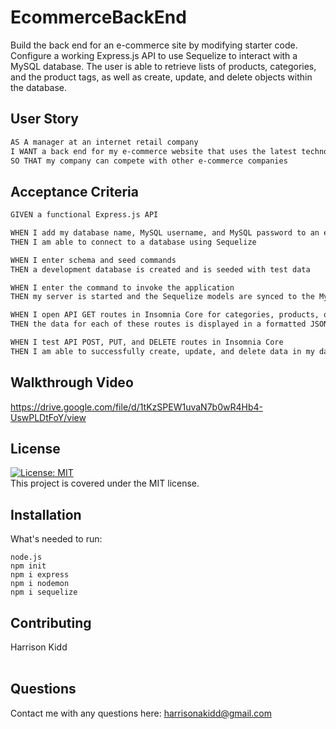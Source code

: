 # EcommerceBackEnd
Build the back end for an e-commerce site by modifying starter code. Configure a working Express.js API to use Sequelize to interact with a MySQL database.  The user is able to retrieve lists of products, categories, and the product tags, as well as create, update, and delete objects within the database.

## User Story

```md
AS A manager at an internet retail company
I WANT a back end for my e-commerce website that uses the latest technologies
SO THAT my company can compete with other e-commerce companies
```

## Acceptance Criteria

```md
GIVEN a functional Express.js API

WHEN I add my database name, MySQL username, and MySQL password to an environment variable file
THEN I am able to connect to a database using Sequelize

WHEN I enter schema and seed commands
THEN a development database is created and is seeded with test data

WHEN I enter the command to invoke the application
THEN my server is started and the Sequelize models are synced to the MySQL database

WHEN I open API GET routes in Insomnia Core for categories, products, or tags
THEN the data for each of these routes is displayed in a formatted JSON

WHEN I test API POST, PUT, and DELETE routes in Insomnia Core
THEN I am able to successfully create, update, and delete data in my database
```

## Walkthrough Video
https://drive.google.com/file/d/1tKzSPEW1uvaN7b0wR4Hb4-UswPLDtFoY/view
<br>

## License
[![License: MIT](https://img.shields.io/badge/License-MIT-yellow.svg)](https://opensource.org/licenses/MIT) <br>
This project is covered under the MIT license.

## Installation
What's needed to run:
```
node.js
npm init
npm i express
npm i nodemon
npm i sequelize
```

## Contributing
Harrison Kidd<br>
<br>

## Questions
Contact me with any questions here: [harrisonakidd@gmail.com](mailto:harrisonakidd@gmail.com)
